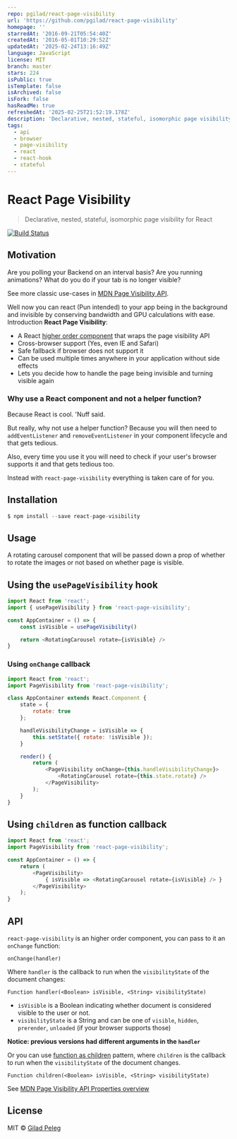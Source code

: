 ```yaml
---
repo: pgilad/react-page-visibility
url: 'https://github.com/pgilad/react-page-visibility'
homepage: ''
starredAt: '2016-09-21T05:54:40Z'
createdAt: '2016-05-01T10:29:52Z'
updatedAt: '2025-02-24T13:16:49Z'
language: JavaScript
license: MIT
branch: master
stars: 224
isPublic: true
isTemplate: false
isArchived: false
isFork: false
hasReadMe: true
refreshedAt: '2025-02-25T21:52:19.178Z'
description: 'Declarative, nested, stateful, isomorphic page visibility React component'
tags:
  - api
  - browser
  - page-visibility
  - react
  - react-hook
  - stateful
---
```


# React Page Visibility
> Declarative, nested, stateful, isomorphic page visibility for React

[![Build Status](https://travis-ci.org/pgilad/react-page-visibility.svg?branch=master)](https://travis-ci.org/pgilad/react-page-visibility)

## Motivation

Are you polling your Backend on an interval basis? Are you running animations? What do you do if your tab is no longer visible?

See more classic use-cases in [MDN Page Visibility API](https://developer.mozilla.org/en-US/docs/Web/API/Page_Visibility_API#Use_cases).

Well now you can react (Pun intended) to your app being in the background and invisible by conserving bandwidth and GPU calculations with ease.
Introduction **React Page Visibility**:

- A React [higher order component](https://medium.com/@franleplant/react-higher-order-components-in-depth-cf9032ee6c3e) that wraps the page visibility API
- Cross-browser support (Yes, even IE and Safari)
- Safe fallback if browser does not support it
- Can be used multiple times anywhere in your application without side effects
- Lets you decide how to handle the page being invisible and turning visible again

### Why use a React component and not a helper function?

Because React is cool. 'Nuff said.

But really, why not use a helper function?
Because you will then need to `addEventListener` and `removeEventListener` in your component lifecycle and that gets tedious.

Also, every time you use it you will need to check if your user's browser supports it and that gets tedious too.

Instead with `react-page-visibility` everything is taken care of for you.

## Installation

```js
$ npm install --save react-page-visibility
```

## Usage

A rotating carousel component that will be passed down a prop of whether to rotate the images or not based on whether page is visible.

## Using the `usePageVisibility` hook

```js
import React from 'react';
import { usePageVisibility } from 'react-page-visibility';

const AppContainer = () => {
    const isVisible = usePageVisibility()

    return <RotatingCarousel rotate={isVisible} />
}
```

### Using `onChange` callback

```js
import React from 'react';
import PageVisibility from 'react-page-visibility';

class AppContainer extends React.Component {
    state = {
        rotate: true
    };

    handleVisibilityChange = isVisible => {
        this.setState({ rotate: !isVisible });
    }

    render() {
        return (
            <PageVisibility onChange={this.handleVisibilityChange}>
                <RotatingCarousel rotate={this.state.rotate} />
            </PageVisibility>
        );
    }
}
```

## Using `children` as function callback

```js
import React from 'react';
import PageVisibility from 'react-page-visibility';

const AppContainer = () => {
    return (
        <PageVisibility>
            { isVisible => <RotatingCarousel rotate={isVisible} /> }
        </PageVisibility>
    );
}
```

## API

`react-page-visibility` is an higher order component, you can pass to it an `onChange` function:

`onChange(handler)`

Where `handler` is the callback to run when the `visibilityState` of the document changes:

`Function handler(<Boolean> isVisible, <String> visibilityState)`

- `isVisible` is a Boolean indicating whether document is considered visible to the user or not.
- `visibilityState` is a String and can be one of `visible`, `hidden`, `prerender`, `unloaded` (if your browser supports those)

**Notice: previous versions had different arguments in the `handler`**

Or you can use [function as children](https://reactpatterns.com/#function-as-children) pattern,
where `children` is the callback to run when the `visibilityState` of the document changes.

`Function children(<Boolean> isVisible, <String> visibilityState)`

See [MDN Page Visibility API Properties overview](https://developer.mozilla.org/en-US/docs/Web/API/Page_Visibility_API#Properties_overview)

## License

MIT © [Gilad Peleg](https://www.giladpeleg.com)
